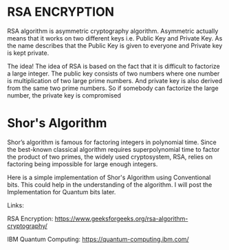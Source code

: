 # RSA ENCRYPTION
RSA algorithm is asymmetric cryptography algorithm. Asymmetric actually means that it works on two different keys i.e. Public Key and Private Key. As the name describes that the Public Key is given to everyone and Private key is kept private.

The idea! The idea of RSA is based on the fact that it is difficult to factorize a large integer. The public key consists of two numbers where one number is multiplication of two large prime numbers. And private key is also derived from the same two prime numbers. So if somebody can factorize the large number, the private key is compromised

# Shor's Algorithm
Shor’s algorithm is famous for factoring integers in polynomial time. Since the best-known classical algorithm requires superpolynomial time to factor the product of two primes, the widely used cryptosystem, RSA, relies on factoring being impossible for large enough integers.

Here is a simple implementation of Shor's Algorithm using Conventional bits. This could help in the understanding of the algorithm. I will post the Implementation for Quantum bits later. 

Links:

RSA Encryption: https://www.geeksforgeeks.org/rsa-algorithm-cryptography/

IBM Quantum Computing: https://quantum-computing.ibm.com/
